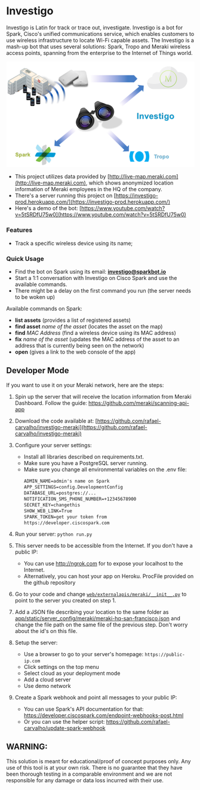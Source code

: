 # Investigo
Investigo is Latin for track or trace out, investigate. Investigo is a bot for Spark, Cisco's unified communications service, which enables customers to use wireless infrastructure to locate Wi-Fi capable assets. The Investigo is a mash-up bot that uses several solutions: Spark, Tropo and Meraki wireless access points, spanning from the enterprise to the Internet of Things world.

![Investigo architecture](https://raw.githubusercontent.com/rafael-carvalho/rafael-carvalho.github.io/master/investigo/architecture.png)


- This project utilizes data provided by [http://live-map.meraki.com](http://live-map.meraki.com), which shows anonymized location information of Meraki employees in the HQ of the company.
- There's a server running this project on [https://investigo-prod.herokuapp.com/](https://investigo-prod.herokuapp.com/)
- Here's a demo of the bot: [https://www.youtube.com/watch?v=5tSRDfU75w0](https://www.youtube.com/watch?v=5tSRDfU75w0)

### Features

* Track a specific wireless device using its name;

### Quick Usage

* Find the bot on Spark using its email: **investigo@sparkbot.io**
* Start a 1:1 conversation with Investigo on Cisco Spark and use the available commands.
* There might be a delay on the first command you run (the server needs to be woken up)

Available commands on Spark:
* **list assets** (provides a list of registered assets)
* **find asset** *name of the asset* (locates the asset on the map)
* **find** *MAC Address* (find a wireless device using its MAC address)
* **fix** *name of the asset* (updates the MAC address of the asset to an address that is currently being seen on the network)
* **open** (gives a link to the web console of the app)

## Developer Mode
If you want to use it on your Meraki network, here are the steps:


1. Spin up the server that will receive the location information from Meraki Dashboard. Follow the guide: https://github.com/meraki/scanning-api-app
1. Download the code available at: [https://github.com/rafael-carvalho/investigo-meraki](https://github.com/rafael-carvalho/investigo-meraki)
1. Configure your server settings:
    - Install all libraries described on requirements.txt.
    - Make sure you have a PostgreSQL server running.
    - Make sure you change all environmental variables on the .env file:
        ```
        ADMIN_NAME=admin's name on Spark
        APP_SETTINGS=config.DevelopmentConfig
        DATABASE_URL=postgres://...
        NOTIFICATION_SMS_PHONE_NUMBER=+12345678900
        SECRET_KEY=changethis
        SHOW_WEB_LINK=True
        SPARK_TOKEN=get your token from https://developer.ciscospark.com 
        ```

1. Run your server:
``` python run.py ```
1. This server needs to be accessible from the Internet. If you don't have a public IP:
    - You can use http://ngrok.com for to expose your localhost to the Internet.
    - Alternatively, you can host your app on Heroku. ProcFile provided on the github repository
1. Go to your code and change [`web/externalapis/meraki/__init__.py`](externalapis/meraki/__init__.py) to point to the server you created on step 1.
1. Add a JSON file describing your location to the same folder as [app/static/server_config/meraki/meraki-hq-san-francisco.json](app/static/server_config/meraki/meraki-hq-san-francisco.json) and change the file path on the same file of the previous step. Don't worry about the id's on this file.
1. Setup the server:
    - Use a browser to go to your server's homepage: `https://public-ip.com`
    - Click settings on the top menu
    - Select cloud as your deployment mode
    - Add a cloud server
    - Use demo network

1. Create a Spark webhook and point all messages to your public IP:
    - You can use Spark's API documentation for that: https://developer.ciscospark.com/endpoint-webhooks-post.html
    - Or you can use the helper script:  https://github.com/rafael-carvalho/update-spark-webhook

## WARNING:
This solution is meant for educational/proof of concept purposes only. Any use of this tool is at your own risk. There is no guarantee that they have been thorough testing in a comparable environment and we are not responsible for any damage or data loss incurred with their use.